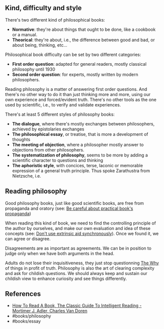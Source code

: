 ## Kind, difficulty and style

There's two different kind of philosophical books:
- **Normative**: they're about things that ought to be done, like a cookbook or a manual. 
- **Theorical**: they're about, i.e., the difference between good and bad, or about being, thinking, etc...

Philosophical book difficulty can be set by two different categories:
- **First order question**: adapted for general readers, mostly classical philosophy until 1930
- **Second order question**: for experts, mostly written by modern philosophers. 

Reading philosophy is a matter of answering first order questions. And there's no other way to do it than just thinking more and more, using our own experience and forced/evident truth. There's no other tools as the one used by scientific, i.e., to verify and validate experiences. 

There's at least 5 different styles of philosophy books: 
- **The dialogue**, where there's mostly exchanges between philosophers, achieved by epistolaries exchanges
- **The philosophical essay**, or treatise, that is more a development of thoughts
- **The meeting of objection**, where a philosopher mostly answer to objections from other philosophers. 
- **The systematization of philosophy**, seems to be more by adding a scientific character to questions and thinking
- **The aphoristic style**, with concices, terse, laconic or memorable expression of a general truth principle. Thus spoke Zarathustra from Nietzsche, i.e. 

## Reading philosophy
Good philosophy books, just like good scientific books, are free from propaganda and oratory (see: [Be careful about practical book's propaganda](202107072122%20Be%20careful%20about%20practical%20book's%20propaganda.md))

When reading this kind of book, we need to find the controlling principle of the author by ourselves, and make our own evaluation and idea of these concepts (see: [Don't use extrinsic aid synchronously](202107062109%20Don't%20use%20extrinsic%20aid%20synchronously.md)). Once we found it, we can agree or disagree. 

Disagreements are as important as agreements. We can be in position to judge only when we have both arguments in the head. 

Adults do not lose their inquisitiveness, they just stop questionning [The Why](The%20Why.md) of things in profit of truth. Philosophy is also the art of clearing complexity and ask for childish questions. We should always keep and sustain our childish view to enhance curiosity and see things differently.

## References
- [How To Read A Book, The Classic Guide To Intelligent Reading - Mortimer J. Adler, Charles Van Doren](How%20To%20Read%20A%20Book,%20The%20Classic%20Guide%20To%20Intelligent%20Reading%20-%20Mortimer%20J.%20Adler,%20Charles%20Van%20Doren.md)
- #books/philosophy 
- #books/essay 
